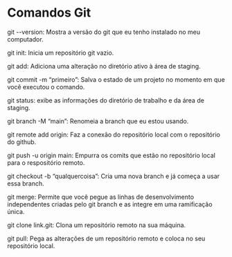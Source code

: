 # Comandos Git

git --version: Mostra a versão do git que eu tenho instalado no meu computador.

git init: Inicia um repositório git vazio.

git add: Adiciona uma alteração no diretório ativo à área de staging.

git commit -m “primeiro”: Salva o estado de um projeto no momento em que você executou o comando.

git status: exibe as informações do diretório de trabalho e da área de staging.

git branch -M “main”: Renomeia a branch que eu estou usando.

git remote add origin: Faz a conexão do repositório local com o repositório do github.

git push -u origin main: Empurra os comits que estão no repositório local para o respositório remoto.

git checkout -b “qualquercoisa”: Cria uma nova branch e já começa a usar essa branch.

git merge: Permite que você pegue as linhas de desenvolvimento independentes criadas pelo git branch e as integre em uma ramificação única.

git clone link.git: Clona um repositório remoto na sua máquina.

git pull: Pega as alterações de um repositório remoto e coloca no seu repositório local.
